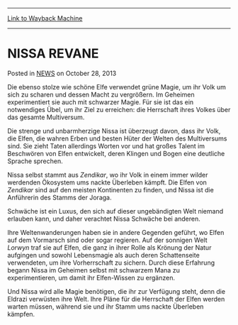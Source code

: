 
---
[Link to Wayback Machine](https://web.archive.org/web/20211022183755/https://magic.wizards.com/en/articles/archive/nissa-revane-2013-10-28-0)

[_metadata_:description]:- "Die ebenso stolze wie schöne Elfe verwendet grüne Magie, um ihr Volk um sich zu scharen und dessen Macht zu vergrößern. Im Geheimen experimentiert sie auch mit schwarzer Magie. Für sie ist das ein notwendiges Übel, um ihr Ziel zu erreichen: die Herrschaft ihres Volkes über das gesamte Multiversum. Die strenge und unbarmherzige Nissa ist überzeugt davon, dass ihr Volk, die"
[_metadata_:generator]:- "Drupal 7 (http://drupal.org)"
[_metadata_:node]:- "115638"
[_metadata_:publish_date]:- "2013-10-28"
[_metadata_:source]:- "div-main-content"
[_metadata_:title]:- "NISSA REVANE"
[_metadata_:wayback_capture_timestamp]:- "2021-10-22 18:37:55"
[_metadata_:wayback_raw_url]:- "https://web.archive.org/web/20211022183755id_/https://magic.wizards.com/en/articles/archive/nissa-revane-2013-10-28-0"
[_metadata_:wayback_url]:- "https://magic.wizards.com/en/articles/archive/nissa-revane-2013-10-28-0"
---


NISSA REVANE
============



 Posted in [NEWS](/en/articles)
 on October 28, 2013 










Die ebenso stolze wie schöne Elfe verwendet grüne Magie, um ihr Volk um sich zu scharen und dessen Macht zu vergrößern. Im Geheimen experimentiert sie auch mit schwarzer Magie. Für sie ist das ein notwendiges Übel, um ihr Ziel zu erreichen: die Herrschaft ihres Volkes über das gesamte Multiversum.  
  

Die strenge und unbarmherzige Nissa ist überzeugt davon, dass ihr Volk, die Elfen, die wahren Erben und besten Hüter der Welten des Multiversums sind. Sie zieht Taten allerdings Worten vor und hat großes Talent im Beschwören von Elfen entwickelt, deren Klingen und Bogen eine deutliche Sprache sprechen.  
  

Nissa selbst stammt aus *Zendikar*, wo ihr Volk in einem immer wilder werdenden Ökosystem ums nackte Überleben kämpft. Die Elfen von *Zendikar* sind auf den meisten Kontinenten zu finden, und Nissa ist die Anführerin des Stamms der Joraga.  
  

Schwäche ist ein Luxus, den sich auf dieser ungebändigten Welt niemand erlauben kann, und daher verachtet Nissa Schwäche bei anderen.  
  

Ihre Weltenwanderungen haben sie in andere Gegenden geführt, wo Elfen auf dem Vormarsch sind oder sogar regieren. Auf der sonnigen Welt *Lorwyn* traf sie auf Elfen, die ganz in ihrer Rolle als Krönung der Natur aufgingen und sowohl Lebensmagie als auch deren Schattenseite verwendeten, um ihre Vorherrschaft zu sichern. Durch diese Erfahrung begann Nissa im Geheimen selbst mit schwarzem Mana zu experimentieren, um damit ihr Elfen-Wissen zu ergänzen.  
  

Und Nissa wird alle Magie benötigen, die ihr zur Verfügung steht, denn die Eldrazi verwüsten ihre Welt. Ihre Pläne für die Herrschaft der Elfen werden warten müssen, während sie und ihr Stamm ums nackte Überleben kämpfen.  

 








